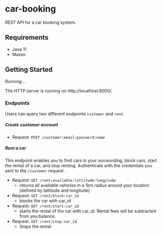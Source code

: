 # car-booking

REST API for a car booking system.

## Requirements
* Java 11
* Maven

## Getting Started 
Running...

The HTTP server is running on http://localhost:8000/.

### Endpoints
Users can query two different endpoints `customer` and `rent`. 

##### Create customer account
* Request: `POST /customer:email:password:name`

##### Rent a car
This endpoint enables you to find cars in your surrounding, block cars, start the rental of a car, and stop renting. Authenticate with the credentials you sent to the `/customer` request.
* Request: `GET /rent/available:lattitude:longitude`
    * returns all available vehicles in a 1km radius around your location (defined by lattitude and longitude)
* Request: `GET /rent/block:car_id`
    * blocks the car with car_id
* Request: `GET /rent/start:car_id`
    * starts the rental of the car with car_id. Rental fees will be subtracted from you balance.
* Request: `GET /rent/stop:car_id`
    * Stops the rental

 

